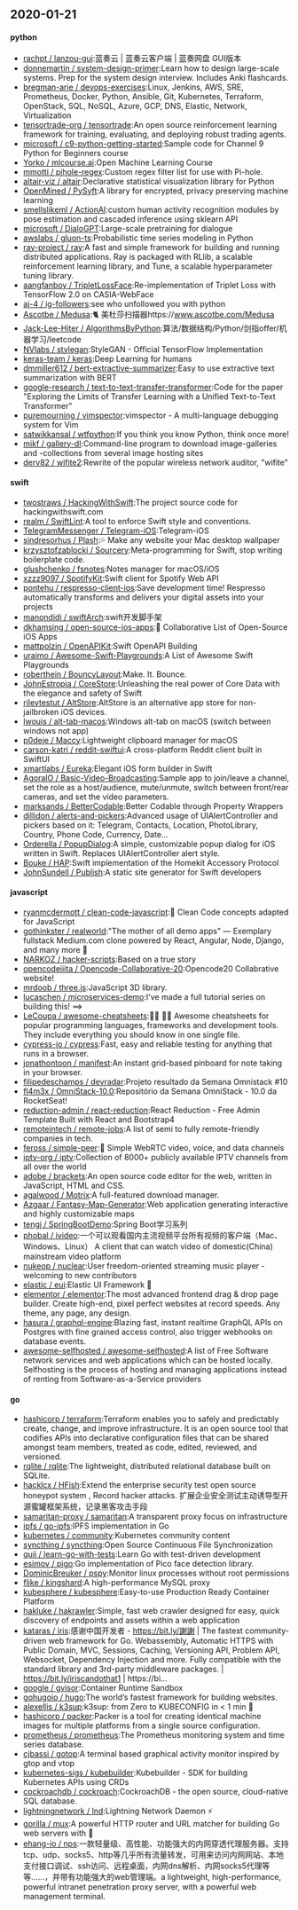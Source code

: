 ## 2020-01-21

#### python
* [rachpt / lanzou-gui](https://github.com/rachpt/lanzou-gui):蓝奏云 | 蓝奏云客户端 | 蓝奏网盘 GUI版本
* [donnemartin / system-design-primer](https://github.com/donnemartin/system-design-primer):Learn how to design large-scale systems. Prep for the system design interview. Includes Anki flashcards.
* [bregman-arie / devops-exercises](https://github.com/bregman-arie/devops-exercises):Linux, Jenkins, AWS, SRE, Prometheus, Docker, Python, Ansible, Git, Kubernetes, Terraform, OpenStack, SQL, NoSQL, Azure, GCP, DNS, Elastic, Network, Virtualization
* [tensortrade-org / tensortrade](https://github.com/tensortrade-org/tensortrade):An open source reinforcement learning framework for training, evaluating, and deploying robust trading agents.
* [microsoft / c9-python-getting-started](https://github.com/microsoft/c9-python-getting-started):Sample code for Channel 9 Python for Beginners course
* [Yorko / mlcourse.ai](https://github.com/Yorko/mlcourse.ai):Open Machine Learning Course
* [mmotti / pihole-regex](https://github.com/mmotti/pihole-regex):Custom regex filter list for use with Pi-hole.
* [altair-viz / altair](https://github.com/altair-viz/altair):Declarative statistical visualization library for Python
* [OpenMined / PySyft](https://github.com/OpenMined/PySyft):A library for encrypted, privacy preserving machine learning
* [smellslikeml / ActionAI](https://github.com/smellslikeml/ActionAI):custom human activity recognition modules by pose estimation and cascaded inference using sklearn API
* [microsoft / DialoGPT](https://github.com/microsoft/DialoGPT):Large-scale pretraining for dialogue
* [awslabs / gluon-ts](https://github.com/awslabs/gluon-ts):Probabilistic time series modeling in Python
* [ray-project / ray](https://github.com/ray-project/ray):A fast and simple framework for building and running distributed applications. Ray is packaged with RLlib, a scalable reinforcement learning library, and Tune, a scalable hyperparameter tuning library.
* [aangfanboy / TripletLossFace](https://github.com/aangfanboy/TripletLossFace):Re-implementation of Triplet Loss with TensorFlow 2.0 on CASIA-WebFace
* [aj-4 / ig-followers](https://github.com/aj-4/ig-followers):see who unfollowed you with python
* [Ascotbe / Medusa](https://github.com/Ascotbe/Medusa):🐈
美杜莎扫描器https://www.ascotbe.com/Medusa
* [Jack-Lee-Hiter / AlgorithmsByPython](https://github.com/Jack-Lee-Hiter/AlgorithmsByPython):算法/数据结构/Python/剑指offer/机器学习/leetcode
* [NVlabs / stylegan](https://github.com/NVlabs/stylegan):StyleGAN - Official TensorFlow Implementation
* [keras-team / keras](https://github.com/keras-team/keras):Deep Learning for humans
* [dmmiller612 / bert-extractive-summarizer](https://github.com/dmmiller612/bert-extractive-summarizer):Easy to use extractive text summarization with BERT
* [google-research / text-to-text-transfer-transformer](https://github.com/google-research/text-to-text-transfer-transformer):Code for the paper "Exploring the Limits of Transfer Learning with a Unified Text-to-Text Transformer"
* [puremourning / vimspector](https://github.com/puremourning/vimspector):vimspector - A multi-language debugging system for Vim
* [satwikkansal / wtfpython](https://github.com/satwikkansal/wtfpython):If you think you know Python, think once more!
* [mikf / gallery-dl](https://github.com/mikf/gallery-dl):Command-line program to download image-galleries and -collections from several image hosting sites
* [derv82 / wifite2](https://github.com/derv82/wifite2):Rewrite of the popular wireless network auditor, "wifite"

#### swift
* [twostraws / HackingWithSwift](https://github.com/twostraws/HackingWithSwift):The project source code for hackingwithswift.com
* [realm / SwiftLint](https://github.com/realm/SwiftLint):A tool to enforce Swift style and conventions.
* [TelegramMessenger / Telegram-iOS](https://github.com/TelegramMessenger/Telegram-iOS):Telegram-iOS
* [sindresorhus / Plash](https://github.com/sindresorhus/Plash):💦
Make any website your Mac desktop wallpaper
* [krzysztofzablocki / Sourcery](https://github.com/krzysztofzablocki/Sourcery):Meta-programming for Swift, stop writing boilerplate code.
* [glushchenko / fsnotes](https://github.com/glushchenko/fsnotes):Notes manager for macOS/iOS
* [xzzz9097 / SpotifyKit](https://github.com/xzzz9097/SpotifyKit):Swift client for Spotify Web API
* [pontehu / respresso-client-ios](https://github.com/pontehu/respresso-client-ios):Save development time! Respresso automatically transforms and delivers your digital assets into your projects
* [manondidi / swiftArch](https://github.com/manondidi/swiftArch):swift开发脚手架
* [dkhamsing / open-source-ios-apps](https://github.com/dkhamsing/open-source-ios-apps):📱
Collaborative List of Open-Source iOS Apps
* [mattpolzin / OpenAPIKit](https://github.com/mattpolzin/OpenAPIKit):Swift OpenAPI Building
* [uraimo / Awesome-Swift-Playgrounds](https://github.com/uraimo/Awesome-Swift-Playgrounds):A List of Awesome Swift Playgrounds
* [roberthein / BouncyLayout](https://github.com/roberthein/BouncyLayout):Make. It. Bounce.
* [JohnEstropia / CoreStore](https://github.com/JohnEstropia/CoreStore):Unleashing the real power of Core Data with the elegance and safety of Swift
* [rileytestut / AltStore](https://github.com/rileytestut/AltStore):AltStore is an alternative app store for non-jailbroken iOS devices.
* [lwouis / alt-tab-macos](https://github.com/lwouis/alt-tab-macos):Windows alt-tab on macOS (switch between windows not app)
* [p0deje / Maccy](https://github.com/p0deje/Maccy):Lightweight clipboard manager for macOS
* [carson-katri / reddit-swiftui](https://github.com/carson-katri/reddit-swiftui):A cross-platform Reddit client built in SwiftUI
* [xmartlabs / Eureka](https://github.com/xmartlabs/Eureka):Elegant iOS form builder in Swift
* [AgoraIO / Basic-Video-Broadcasting](https://github.com/AgoraIO/Basic-Video-Broadcasting):Sample app to join/leave a channel, set the role as a host/audience, mute/unmute, switch between front/rear cameras, and set the video parameters.
* [marksands / BetterCodable](https://github.com/marksands/BetterCodable):Better Codable through Property Wrappers
* [dillidon / alerts-and-pickers](https://github.com/dillidon/alerts-and-pickers):Advanced usage of UIAlertController and pickers based on it: Telegram, Contacts, Location, PhotoLibrary, Country, Phone Code, Currency, Date...
* [Orderella / PopupDialog](https://github.com/Orderella/PopupDialog):A simple, customizable popup dialog for iOS written in Swift. Replaces UIAlertController alert style.
* [Bouke / HAP](https://github.com/Bouke/HAP):Swift implementation of the Homekit Accessory Protocol
* [JohnSundell / Publish](https://github.com/JohnSundell/Publish):A static site generator for Swift developers

#### javascript
* [ryanmcdermott / clean-code-javascript](https://github.com/ryanmcdermott/clean-code-javascript):🛁
Clean Code concepts adapted for JavaScript
* [gothinkster / realworld](https://github.com/gothinkster/realworld):"The mother of all demo apps" — Exemplary fullstack Medium.com clone powered by React, Angular, Node, Django, and many more
🏅
* [NARKOZ / hacker-scripts](https://github.com/NARKOZ/hacker-scripts):Based on a true story
* [opencodeiiita / Opencode-Collaborative-20](https://github.com/opencodeiiita/Opencode-Collaborative-20):Opencode20 Collabrative website!
* [mrdoob / three.js](https://github.com/mrdoob/three.js):JavaScript 3D library.
* [lucaschen / microservices-demo](https://github.com/lucaschen/microservices-demo):I've made a full tutorial series on building this! ==>
* [LeCoupa / awesome-cheatsheets](https://github.com/LeCoupa/awesome-cheatsheets):👩‍💻
👨‍💻
Awesome cheatsheets for popular programming languages, frameworks and development tools. They include everything you should know in one single file.
* [cypress-io / cypress](https://github.com/cypress-io/cypress):Fast, easy and reliable testing for anything that runs in a browser.
* [jonathontoon / manifest](https://github.com/jonathontoon/manifest):An instant grid-based pinboard for note taking in your browser.
* [filipedeschamps / devradar](https://github.com/filipedeschamps/devradar):Projeto resultado da Semana Omnistack #10
* [fl4m3x / OmniStack-10.0](https://github.com/fl4m3x/OmniStack-10.0):Repositório da Semana OmniStack - 10.0 da RocketSeat!
* [reduction-admin / react-reduction](https://github.com/reduction-admin/react-reduction):React Reduction - Free Admin Template Built with React and Bootstrap4
* [remoteintech / remote-jobs](https://github.com/remoteintech/remote-jobs):A list of semi to fully remote-friendly companies in tech.
* [feross / simple-peer](https://github.com/feross/simple-peer):📡
Simple WebRTC video, voice, and data channels
* [iptv-org / iptv](https://github.com/iptv-org/iptv):Collection of 8000+ publicly available IPTV channels from all over the world
* [adobe / brackets](https://github.com/adobe/brackets):An open source code editor for the web, written in JavaScript, HTML and CSS.
* [agalwood / Motrix](https://github.com/agalwood/Motrix):A full-featured download manager.
* [Azgaar / Fantasy-Map-Generator](https://github.com/Azgaar/Fantasy-Map-Generator):Web application generating interactive and highly customizable maps
* [tengj / SpringBootDemo](https://github.com/tengj/SpringBootDemo):Spring Boot学习系列
* [phobal / ivideo](https://github.com/phobal/ivideo):一个可以观看国内主流视频平台所有视频的客户端（Mac、Windows、Linux） A client that can watch video of domestic(China) mainstream video platform
* [nukeop / nuclear](https://github.com/nukeop/nuclear):User freedom-oriented streaming music player - welcoming to new contributors
* [elastic / eui](https://github.com/elastic/eui):Elastic UI Framework
🙌
* [elementor / elementor](https://github.com/elementor/elementor):The most advanced frontend drag & drop page builder. Create high-end, pixel perfect websites at record speeds. Any theme, any page, any design.
* [hasura / graphql-engine](https://github.com/hasura/graphql-engine):Blazing fast, instant realtime GraphQL APIs on Postgres with fine grained access control, also trigger webhooks on database events.
* [awesome-selfhosted / awesome-selfhosted](https://github.com/awesome-selfhosted/awesome-selfhosted):A list of Free Software network services and web applications which can be hosted locally. Selfhosting is the process of hosting and managing applications instead of renting from Software-as-a-Service providers

#### go
* [hashicorp / terraform](https://github.com/hashicorp/terraform):Terraform enables you to safely and predictably create, change, and improve infrastructure. It is an open source tool that codifies APIs into declarative configuration files that can be shared amongst team members, treated as code, edited, reviewed, and versioned.
* [rqlite / rqlite](https://github.com/rqlite/rqlite):The lightweight, distributed relational database built on SQLite.
* [hacklcx / HFish](https://github.com/hacklcx/HFish):Extend the enterprise security test open source honeypot system , Record hacker attacks. 扩展企业安全测试主动诱导型开源蜜罐框架系统，记录黑客攻击手段
* [samaritan-proxy / samaritan](https://github.com/samaritan-proxy/samaritan):A transparent proxy focus on infrastructure
* [ipfs / go-ipfs](https://github.com/ipfs/go-ipfs):IPFS implementation in Go
* [kubernetes / community](https://github.com/kubernetes/community):Kubernetes community content
* [syncthing / syncthing](https://github.com/syncthing/syncthing):Open Source Continuous File Synchronization
* [quii / learn-go-with-tests](https://github.com/quii/learn-go-with-tests):Learn Go with test-driven development
* [esimov / pigo](https://github.com/esimov/pigo):Go implementation of Pico face detection library.
* [DominicBreuker / pspy](https://github.com/DominicBreuker/pspy):Monitor linux processes without root permissions
* [flike / kingshard](https://github.com/flike/kingshard):A high-performance MySQL proxy
* [kubesphere / kubesphere](https://github.com/kubesphere/kubesphere):Easy-to-use Production Ready Container Platform
* [hakluke / hakrawler](https://github.com/hakluke/hakrawler):Simple, fast web crawler designed for easy, quick discovery of endpoints and assets within a web application
* [kataras / iris](https://github.com/kataras/iris):感谢中国开发者 - https://bit.ly/謝謝 | The fastest community-driven web framework for Go. Webassembly, Automatic HTTPS with Public Domain, MVC, Sessions, Caching, Versioning API, Problem API, Websocket, Dependency Injection and more. Fully compatible with the standard library and 3rd-party middleware packages. | https://bit.ly/iriscandothat1 | https://bi…
* [google / gvisor](https://github.com/google/gvisor):Container Runtime Sandbox
* [gohugoio / hugo](https://github.com/gohugoio/hugo):The world’s fastest framework for building websites.
* [alexellis / k3sup](https://github.com/alexellis/k3sup):k3sup: from Zero to KUBECONFIG in < 1 min
🚀
* [hashicorp / packer](https://github.com/hashicorp/packer):Packer is a tool for creating identical machine images for multiple platforms from a single source configuration.
* [prometheus / prometheus](https://github.com/prometheus/prometheus):The Prometheus monitoring system and time series database.
* [cjbassi / gotop](https://github.com/cjbassi/gotop):A terminal based graphical activity monitor inspired by gtop and vtop
* [kubernetes-sigs / kubebuilder](https://github.com/kubernetes-sigs/kubebuilder):Kubebuilder - SDK for building Kubernetes APIs using CRDs
* [cockroachdb / cockroach](https://github.com/cockroachdb/cockroach):CockroachDB - the open source, cloud-native SQL database.
* [lightningnetwork / lnd](https://github.com/lightningnetwork/lnd):Lightning Network Daemon
⚡️
* [gorilla / mux](https://github.com/gorilla/mux):A powerful HTTP router and URL matcher for building Go web servers with
🦍
* [ehang-io / nps](https://github.com/ehang-io/nps):一款轻量级、高性能、功能强大的内网穿透代理服务器。支持tcp、udp、socks5、http等几乎所有流量转发，可用来访问内网网站、本地支付接口调试、ssh访问、远程桌面，内网dns解析、内网socks5代理等等……，并带有功能强大的web管理端。a lightweight, high-performance, powerful intranet penetration proxy server, with a powerful web management terminal.
